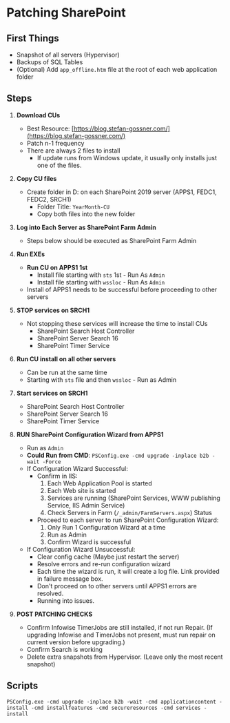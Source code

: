 # Patching SharePoint

## First Things

- Snapshot of all servers (Hypervisor)
- Backups of SQL Tables
- (Optional) Add `app_offline.htm` file at the root of each web application folder

## Steps

1. **Download CUs**
    - Best Resource: [https://blog.stefan-gossner.com/](https://blog.stefan-gossner.com/)
    - Patch n-1 frequency
    - There are always 2 files to install
        - If update runs from Windows update, it usually only installs just one of the files.

2. **Copy CU files**
    - Create folder in D: on each SharePoint 2019 server (APPS1, FEDC1, FEDC2, SRCH1)
        - Folder Title: `YearMonth-CU`
        - Copy both files into the new folder

3. **Log into Each Server as SharePoint Farm Admin**
    - Steps below should be executed as SharePoint Farm Admin

4. **Run EXEs**
    - **Run CU on APPS1 1st**
        - Install file starting with `sts` 1st - Run As `Admin`
        - Install file starting with `wssloc` - Run As `Admin`
    - Install of APPS1 needs to be successful before proceeding to other servers

5. **STOP services on SRCH1**
    - Not stopping these services will increase the time to install CUs
        - SharePoint Search Host Controller
        - SharePoint Server Search 16
        - SharePoint Timer Service

6. **Run CU install on all other servers**
    - Can be run at the same time
    - Starting with `sts` file and then `wssloc` - Run as Admin

7. **Start services on SRCH1**
    - SharePoint Search Host Controller
    - SharePoint Server Search 16
    - SharePoint Timer Service

8. **RUN SharePoint Configuration Wizard from APPS1**
    - Run as `Admin`
    - **Could Run from CMD**: `PSConfig.exe -cmd upgrade -inplace b2b -wait -Force`
    - If Configuration Wizard Successful:
        - Confirm in IIS:
            1. Each Web Application Pool is started
            2. Each Web site is started
            3. Services are running (SharePoint Services, WWW publishing Service, IIS Admin Service)
            4. Check Servers in Farm (`/_admin/FarmServers.aspx`) Status
        - Proceed to each server to run SharePoint Configuration Wizard:
            1. Only Run 1 Configuration Wizard at a time
            2. Run as Admin
            3. Confirm Wizard is successful
    - If Configuration Wizard Unsuccessful:
        - Clear config cache (Maybe just restart the server)
        - Resolve errors and re-run configuration wizard
        - Each time the wizard is run, it will create a log file. Link provided in failure message box.
        - Don't proceed on to other servers until APPS1 errors are resolved.
        - Running into issues.

9. **POST PATCHING CHECKS**
    - Confirm Infowise TimerJobs are still installed, if not run Repair. (If upgrading Infowise and TimerJobs not present, must run repair on current version before upgrading.)
    - Confirm Search is working
    - Delete extra snapshots from Hypervisor. (Leave only the most recent snapshot)

## Scripts

```shell
PSConfig.exe -cmd upgrade -inplace b2b -wait -cmd applicationcontent -install -cmd installfeatures -cmd secureresources -cmd services -install
```
